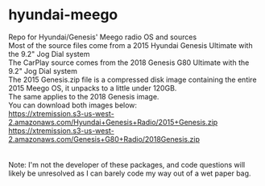 # hyundai-meego
Repo for Hyundai/Genesis' Meego radio OS and sources <br>
Most of the source files come from a 2015 Hyundai Genesis Ultimate with the 9.2" Jog Dial system<br>
The CarPlay source comes from the 2018 Genesis G80 Ultimate with the 9.2" Jog Dial system<br>
The 2015 Genesis.zip file is a compressed disk image containing the entire 2015 Meego OS, it unpacks to a little under 120GB. <br>
The same applies to the 2018 Genesis image. <br>
You can download both images below:<br>
https://xtremission.s3-us-west-2.amazonaws.com/Hyundai+Genesis+Radio/2015+Genesis.zip<br>
https://xtremission.s3-us-west-2.amazonaws.com/Genesis+G80+Radio/2018Genesis.zip<br>
<br>
<br>
Note: I'm not the developer of these packages, and code questions will likely be unresolved as I can barely code my way out of a wet paper bag. 
